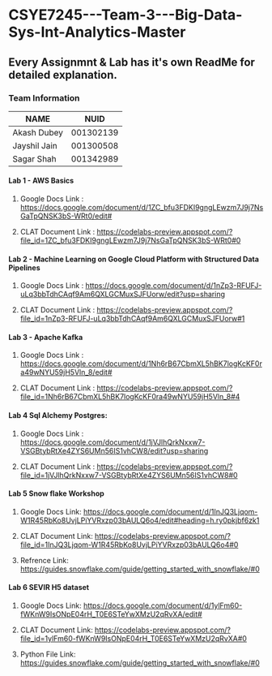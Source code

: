 # CSYE7245---Team-3---Big-Data-Sys-Int-Analytics-Master

## Every Assignmnt & Lab has it's own ReadMe for detailed explanation.

### Team Information

| NAME              |     NUID        |
|------------------ |-----------------|
| Akash Dubey  		|   001302139     |
| Jayshil Jain      |   001300508     |
| Sagar Shah        |   001342989     |

#### Lab 1 - AWS Basics

1. Google Docs Link : https://docs.google.com/document/d/1ZC_bfu3FDKI9gngLEwzm7J9j7NsGaTpQNSK3bS-WRt0/edit#

2. CLAT Document Link : https://codelabs-preview.appspot.com/?file_id=1ZC_bfu3FDKI9gngLEwzm7J9j7NsGaTpQNSK3bS-WRt0#0


#### Lab 2 - Machine Learning on Google Cloud Platform with Structured Data Pipelines

1. Google Docs Link : https://docs.google.com/document/d/1nZp3-RFUFJ-uLq3bbTdhCAqf9Am6QXLGCMuxSJFUorw/edit?usp=sharing

2. CLAT Document Link : https://codelabs-preview.appspot.com/?file_id=1nZp3-RFUFJ-uLq3bbTdhCAqf9Am6QXLGCMuxSJFUorw#1


#### Lab 3 - Apache Kafka

1. Google Docs Link : https://docs.google.com/document/d/1Nh6rB67CbmXL5hBK7logKcKF0ra49wNYU59jH5Vln_8/edit# 

2. CLAT Document Link : https://codelabs-preview.appspot.com/?file_id=1Nh6rB67CbmXL5hBK7logKcKF0ra49wNYU59jH5Vln_8#4 


#### Lab 4 Sql Alchemy Postgres:

1. Google Docs Link : https://docs.google.com/document/d/1jVJlhQrkNxxw7-VSGBtybRtXe4ZYS6UMn56IS1vhCW8/edit?usp=sharing

2. CLAT Document Link : https://codelabs-preview.appspot.com/?file_id=1jVJlhQrkNxxw7-VSGBtybRtXe4ZYS6UMn56IS1vhCW8#0


#### Lab 5 Snow flake Workshop

1. Google Docs Link: https://docs.google.com/document/d/1InJQ3Ljqom-W1R45RbKo8UvjLPiYVRxzp03bAULQ6o4/edit#heading=h.ry0pkjbf6zk1

2. CLAT Document Link: https://codelabs-preview.appspot.com/?file_id=1InJQ3Ljqom-W1R45RbKo8UvjLPiYVRxzp03bAULQ6o4#0

3. Refrence Link: https://guides.snowflake.com/guide/getting_started_with_snowflake/#0


#### Lab 6 SEVIR H5 dataset

1. Google Docs Link: https://docs.google.com/document/d/1ylFm60-fWKnW9IsONpE04rH_T0E6STeYwXMzU2qRvXA/edit#

2. CLAT Document Link: https://codelabs-preview.appspot.com/?file_id=1ylFm60-fWKnW9IsONpE04rH_T0E6STeYwXMzU2qRvXA#0

3. Python File Link: https://guides.snowflake.com/guide/getting_started_with_snowflake/#0
